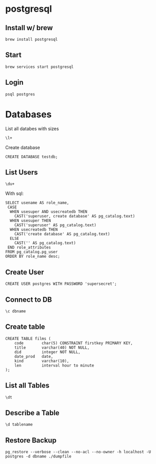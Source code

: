 # postgresql
## Install w/ brew
```
brew install postgresql
```
## Start
```
brew services start postgresql
```
## Login
```
psql postgres
```

# Databases
List all databes with sizes 
```
\l+
```

Create database
```
CREATE DATABASE testdb;
```

## List Users
```
\du+
```

With sql:
```
SELECT usename AS role_name,
 CASE
  WHEN usesuper AND usecreatedb THEN
    CAST('superuser, create database' AS pg_catalog.text)
  WHEN usesuper THEN
    CAST('superuser' AS pg_catalog.text)
  WHEN usecreatedb THEN
    CAST('create database' AS pg_catalog.text)
  ELSE
    CAST('' AS pg_catalog.text)
 END role_attributes
FROM pg_catalog.pg_user
ORDER BY role_name desc;
```

## Create User
```
CREATE USER postgres WITH PASSWORD 'supersecret';
```

## Connect to DB
```
\c dbname
```
## Create table
```
CREATE TABLE films (
    code        char(5) CONSTRAINT firstkey PRIMARY KEY,
    title       varchar(40) NOT NULL,
    did         integer NOT NULL,
    date_prod   date,
    kind        varchar(10),
    len         interval hour to minute
);
```

## List all Tables
```
\dt
```

## Describe a Table
```
\d tablename
```

## Restore Backup
```
pg_restore --verbose --clean --no-acl --no-owner -h localhost -U postgres -d dbname ./dumpfile
```
